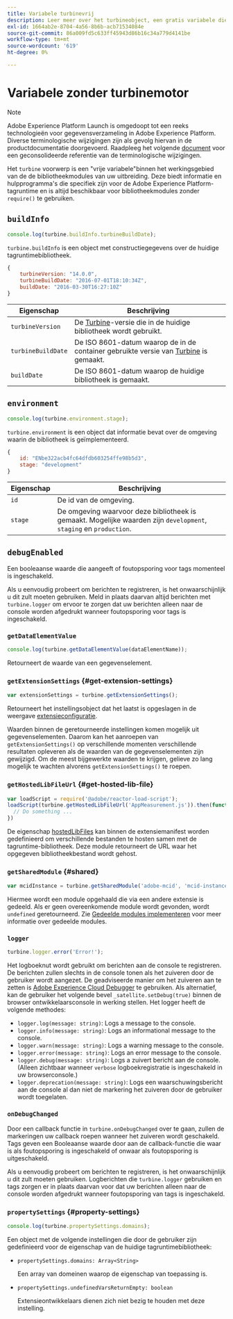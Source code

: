 ```yaml
---
title: Variabele turbinevrij
description: Leer meer over het turbineobject, een gratis variabele die specifieke informatie en hulpprogramma's voor de Adobe Experience Platform-tagruntime biedt.
exl-id: 1664ab2e-8704-4a56-8b6b-acb71534084e
source-git-commit: 86a009fd5c633ff45943d86b16c34a779d4141be
workflow-type: tm+mt
source-wordcount: '619'
ht-degree: 0%

---
```


# Variabele zonder turbinemotor

>[!NOTE]
>
>Adobe Experience Platform Launch is omgedoopt tot een reeks technologieën voor gegevensverzameling in Adobe Experience Platform. Diverse terminologische wijzigingen zijn als gevolg hiervan in de productdocumentatie doorgevoerd. Raadpleeg het volgende [document](../term-updates.md) voor een geconsolideerde referentie van de terminologische wijzigingen.

Het `turbine` voorwerp is een &quot;vrije variabele&quot;binnen het werkingsgebied van de de bibliotheekmodules van uw uitbreiding. Deze biedt informatie en hulpprogramma&#39;s die specifiek zijn voor de Adobe Experience Platform-tagruntime en is altijd beschikbaar voor bibliotheekmodules zonder `require()` te gebruiken.

## `buildInfo`

```js
console.log(turbine.buildInfo.turbineBuildDate);
```

`turbine.buildInfo` is een object met constructiegegevens over de huidige tagruntimebibliotheek.

```js
{
    turbineVersion: "14.0.0",
    turbineBuildDate: "2016-07-01T18:10:34Z",
    buildDate: "2016-03-30T16:27:10Z"
}
```

| Eigenschap | Beschrijving |
| --- | --- |
| `turbineVersion` | De [Turbine](https://www.npmjs.com/package/@adobe/reactor-turbine)-versie die in de huidige bibliotheek wordt gebruikt. |
| `turbineBuildDate` | De ISO 8601-datum waarop de in de container gebruikte versie van [Turbine](https://www.npmjs.com/package/@adobe/reactor-turbine) is gemaakt. |
| `buildDate` | De ISO 8601-datum waarop de huidige bibliotheek is gemaakt. |


## `environment`

```js
console.log(turbine.environment.stage);
```

`turbine.environment` is een object dat informatie bevat over de omgeving waarin de bibliotheek is geïmplementeerd.

```js
{
    id: "ENbe322acb4fc64dfdb603254ffe98b5d3",
    stage: "development"
}
```

| Eigenschap | Beschrijving |
| --- | --- |
| `id` | De id van de omgeving. |
| `stage` | De omgeving waarvoor deze bibliotheek is gemaakt. Mogelijke waarden zijn `development`, `staging` en `production`. |


## `debugEnabled`

Een booleaanse waarde die aangeeft of foutopsporing voor tags momenteel is ingeschakeld.

Als u eenvoudig probeert om berichten te registreren, is het onwaarschijnlijk u dit zult moeten gebruiken. Meld in plaats daarvan altijd berichten met `turbine.logger` om ervoor te zorgen dat uw berichten alleen naar de console worden afgedrukt wanneer foutopsporing voor tags is ingeschakeld.

### `getDataElementValue`

```js
console.log(turbine.getDataElementValue(dataElementName));
```

Retourneert de waarde van een gegevenselement.

### `getExtensionSettings` {#get-extension-settings}

```js
var extensionSettings = turbine.getExtensionSettings();
```

Retourneert het instellingsobject dat het laatst is opgeslagen in de weergave [extensieconfiguratie](./configuration.md).

Waarden binnen de geretourneerde instellingen komen mogelijk uit gegevenselementen. Daarom kan het aanroepen van `getExtensionSettings()` op verschillende momenten verschillende resultaten opleveren als de waarden van de gegevenselementen zijn gewijzigd. Om de meest bijgewerkte waarden te krijgen, gelieve zo lang mogelijk te wachten alvorens `getExtensionSettings()` te roepen.

### `getHostedLibFileUrl` {#get-hosted-lib-file}

```js
var loadScript = require('@adobe/reactor-load-script');
loadScript(turbine.getHostedLibFileUrl('AppMeasurement.js')).then(function() {
  // Do something ...
})
```

De eigenschap [hostedLibFiles](./manifest.md) kan binnen de extensiemanifest worden gedefinieerd om verschillende bestanden te hosten samen met de tagruntime-bibliotheek. Deze module retourneert de URL waar het opgegeven bibliotheekbestand wordt gehost.

### `getSharedModule` {#shared}

```js
var mcidInstance = turbine.getSharedModule('adobe-mcid', 'mcid-instance');
```

Hiermee wordt een module opgehaald die via een andere extensie is gedeeld. Als er geen overeenkomende module wordt gevonden, wordt `undefined` geretourneerd. Zie [Gedeelde modules implementeren](./web/shared.md) voor meer informatie over gedeelde modules.

### `logger`

```js
turbine.logger.error('Error!');
```

Het logboeknut wordt gebruikt om berichten aan de console te registreren. De berichten zullen slechts in de console tonen als het zuiveren door de gebruiker wordt aangezet. De geadviseerde manier om het zuiveren aan te zetten is [Adobe Experience Cloud Debugger](https://chrome.google.com/webstore/detail/adobe-experience-cloud-de/ocdmogmohccmeicdhlhhgepeaijenapj?src=propaganda) te gebruiken. Als alternatief, kan de gebruiker het volgende bevel `_satellite.setDebug(true)` binnen de browser ontwikkelaarsconsole in werking stellen. Het logger heeft de volgende methodes:

* `logger.log(message: string)`: Logs a message to the console.
* `logger.info(message: string)`: Logs an informational message to the console.
* `logger.warn(message: string)`: Logs a warning message to the console.
* `logger.error(message: string)`: Logs an error message to the console.
* `logger.debug(message: string)`: Logs a zuivert bericht aan de console. (Alleen zichtbaar wanneer `verbose` logboekregistratie is ingeschakeld in uw browserconsole.)
* `logger.deprecation(message: string)`: Logs een waarschuwingsbericht aan de console al dan niet de markering het zuiveren door de gebruiker wordt toegelaten.

### `onDebugChanged`

Door een callback functie in `turbine.onDebugChanged` over te gaan, zullen de markeringen uw callback roepen wanneer het zuiveren wordt geschakeld. Tags geven een Booleaanse waarde door aan de callback-functie die waar is als foutopsporing is ingeschakeld of onwaar als foutopsporing is uitgeschakeld.

Als u eenvoudig probeert om berichten te registreren, is het onwaarschijnlijk u dit zult moeten gebruiken. Logberichten die `turbine.logger` gebruiken en tags zorgen er in plaats daarvan voor dat uw berichten alleen naar de console worden afgedrukt wanneer foutopsporing van tags is ingeschakeld.

### `propertySettings` {#property-settings}

```js
console.log(turbine.propertySettings.domains);
```

Een object met de volgende instellingen die door de gebruiker zijn gedefinieerd voor de eigenschap van de huidige tagruntimebibliotheek:

* `propertySettings.domains: Array<String>`

   Een array van domeinen waarop de eigenschap van toepassing is.

* `propertySettings.undefinedVarsReturnEmpty: boolean`

   Extensieontwikkelaars dienen zich niet bezig te houden met deze instelling.
